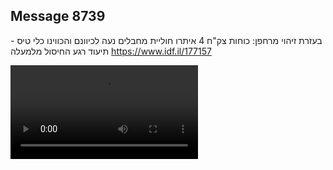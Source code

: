## Message 8739

בעזרת זיהוי מרחפן:
כוחות צק"ח 4 איתרו חוליית מחבלים נעה לכיוונם והכווינו כלי טיס - תיעוד רגע החיסול מלמעלה
https://www.idf.il/177157

![Video](8739/8739_media.mp4)
